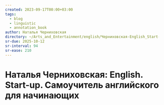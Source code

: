 ```yaml
---
created: 2023-09-17T00:00+03:00
tags:
  - blog
  - linguistic
  - annotation_book
author: Наталья Черниховская
directory: ~/Arts_and_Entertainment/english/Черниховская-English_Start-up/
sr-due: 2025-10-12
sr-interval: 94
sr-ease: 210
---
```


# Наталья Черниховская: English. Start-up. Самоучитель английского для начинающих
